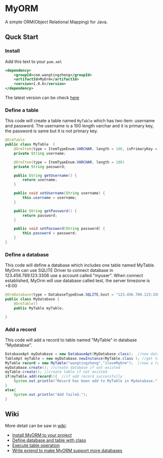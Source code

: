 # MyORM
A simple ORM(Object Relational Mapping) for Java.
## Quck Start
### Install
Add this text to your `pom.xml`
```xml
<dependency>
    <groupId>com.wangtingzheng</groupId>
    <artifactId>MyOrm</artifactId>
    <version>1.0.6</version>
</dependency>
```
The latest version can be check [here](./packages)
### Define a table
This code will create a table named `MyTable` which has two item: username and password. The username is a 100 length varchar and it is primary key, the password is same but it is not primary key.
```java
@OrmTable
public class MyTable  {
    @OrmItem(type = ItemTypeEnum.VARCHAR, length = 100, isPrimaryKey = true)
    private String username;

    @OrmItem(type = ItemTypeEnum.VARCHAR, length = 100)
    private String password;

    public String getUsername() {
        return username;
    }

    public void setUsername(String username) {
        this.username = username;
    }

    public String getPassword() {
        return password;
    }

    public void setPassword(String password) {
        this.password = password;
    }
}
```
### Define a database
This code will define a database which includes one table named MyTable. MyOrm can use SQLITE Driver to connect database in 123.456.789.123:3306 use a account called "myuser". When connect established, MyOrm will use database called test, the server timezone is +8:00
```java
@OrmDatabase(type = DatabaseTypeEnum.SQLITE,host = "123.456.789.123:3306",username = "myuser",password = "mypassword",openDatabase = "test",serverTimezone = "+8:00")
public class MyDatabase {
    @OrmTable()
    public MyTable myTable;

}
```
### Add a record
This code will add a record to table named "MyTable" in database "Mydatabse".
```java
DatabaseApt myDatabase = new DatabaseApt(MyDatabase.class);  //new database annotation process tool
TableApt myTable = new myDatabase.newInstance(MyTable.class ); //get table annotation process tool
MyTable record = new MyTable("wangtingzheng","iloveMyOrm");  //new a record obejct
myDatabase.create(); //create database if not existed
myTable.create(); //create table if not existed
if(myTable.add(record)){  //if add record successfully
    System.out.println("Record has been add to MyTable in Mydatabase.");
}
else{
    System.out.println("Add failed."); 
}
```
## Wiki
More detail can be saw in [wiki](./wiki):
- [Install MyORM to your project](./Install)
- [Define database and table with class](./Define)
- [Execute table operation](./Operation)
- [Write extend to make MyORM support more databases](./Extend)

